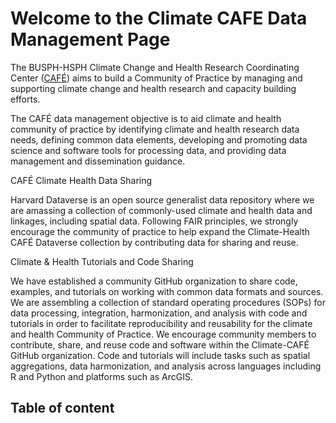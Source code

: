 # Welcome to the Climate CAFE Data Management Page 

The BUSPH-HSPH Climate Change and Health Research Coordinating Center ([CAFÉ](https://climatehealthcafe.org/)) aims to build a Community of Practice by managing and supporting climate change and health research and capacity building efforts.

 
The CAFÉ data management objective is to aid climate and health community of practice by identifying climate and health research data needs, defining common data elements, developing and promoting data science and software tools for processing data, and providing data management and dissemination guidance. 

CAFÉ Climate Health Data Sharing 

Harvard Dataverse is an open source generalist data repository where we are amassing a collection of commonly-used climate and health data and linkages, including spatial data. Following FAIR principles, we strongly encourage the community of practice to help expand the Climate-Health CAFÉ Dataverse collection by contributing data for sharing and reuse. 

Climate & Health Tutorials and Code Sharing

We have established a community GitHub organization to share code, examples, and tutorials on working with common data formats and sources. We are assembling a collection of standard operating procedures (SOPs) for data processing, integration, harmonization, and analysis with code and tutorials in order to facilitate reproducibility and reusability for the climate and health Community of Practice. We encourage community members to contribute, share, and reuse code and software within the Climate-CAFÉ GitHub organization. Code and tutorials will include tasks such as spatial aggregations, data harmonization, and analysis across languages including R and Python and platforms such as ArcGIS. 
 

## Table of content

```{tableofcontents}
```
